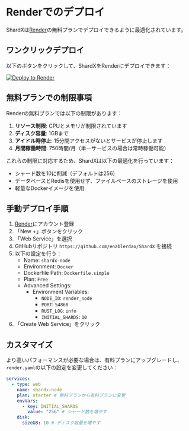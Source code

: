 # Renderでのデプロイ

ShardXは[Render](https://render.com)の無料プランでデプロイできるように最適化されています。

## ワンクリックデプロイ

以下のボタンをクリックして、ShardXをRenderにデプロイできます：

[![Deploy to Render](https://render.com/images/deploy-to-render-button.svg)](https://render.com/deploy?repo=https://github.com/enablerdao/ShardX)

## 無料プランでの制限事項

Renderの無料プランでは以下の制限があります：

1. **リソース制限**: CPUとメモリが制限されています
2. **ディスク容量**: 1GBまで
3. **アイドル時停止**: 15分間アクセスがないとサービスが停止します
4. **月間稼働時間**: 750時間/月（単一サービスの場合は常時稼働可能）

これらの制限に対応するため、ShardXは以下の最適化を行っています：

- シャード数を10に削減（デフォルトは256）
- データベースとRedisを使用せず、ファイルベースのストレージを使用
- 軽量なDockerイメージを使用

## 手動デプロイ手順

1. [Render](https://render.com)にアカウント登録
2. 「New +」ボタンをクリック
3. 「Web Service」を選択
4. GitHubリポジトリ `https://github.com/enablerdao/ShardX` を接続
5. 以下の設定を行う：
   - Name: `shardx-node`
   - Environment: `Docker`
   - Dockerfile Path: `Dockerfile.simple`
   - Plan: `Free`
   - Advanced Settings:
     - Environment Variables:
       - `NODE_ID`: `render_node`
       - `PORT`: `54868`
       - `RUST_LOG`: `info`
       - `INITIAL_SHARDS`: `10`
6. 「Create Web Service」をクリック

## カスタマイズ

より高いパフォーマンスが必要な場合は、有料プランにアップグレードし、`render.yaml`の以下の設定を変更してください：

```yaml
services:
  - type: web
    name: shardx-node
    plan: starter # 無料プランから有料プランに変更
    envVars:
      - key: INITIAL_SHARDS
        value: "256" # シャード数を増やす
    disk:
      sizeGB: 10 # ディスク容量を増やす
```